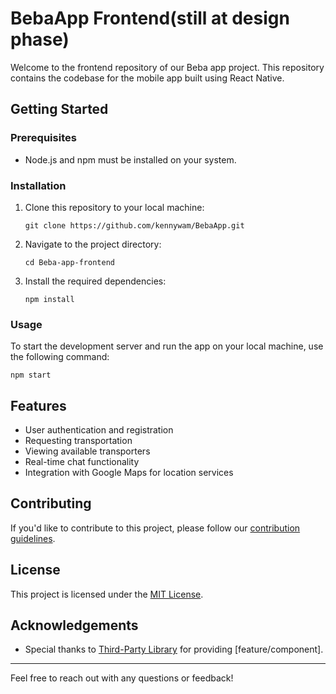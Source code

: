 # BebaApp Frontend(still at design phase)

Welcome to the frontend repository of our Beba app project. This repository contains the codebase for the mobile app built using React Native.

## Getting Started

### Prerequisites

- Node.js and npm must be installed on your system.

### Installation

1. Clone this repository to your local machine:
   ```
   git clone https://github.com/kennywam/BebaApp.git
   ```

2. Navigate to the project directory:
   ```
   cd Beba-app-frontend
   ```

3. Install the required dependencies:
   ```
   npm install
   ```

### Usage

To start the development server and run the app on your local machine, use the following command:

```
npm start
```

## Features

- User authentication and registration
- Requesting transportation
- Viewing available transporters
- Real-time chat functionality
- Integration with Google Maps for location services

## Contributing

If you'd like to contribute to this project, please follow our [contribution guidelines](CONTRIBUTING.md).

## License

This project is licensed under the [MIT License](LICENSE.md).

## Acknowledgements

- Special thanks to [Third-Party Library](https://github.com/third-party/library) for providing [feature/component].

---

Feel free to reach out with any questions or feedback!


